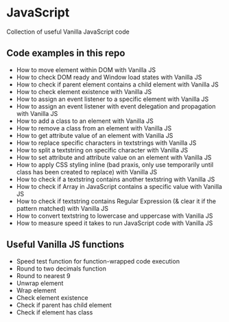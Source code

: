 # JavaScript
Collection of useful Vanilla JavaScript code

## Code examples in this repo
- How to move element within DOM with Vanilla JS
- How to check DOM ready and Window load states with Vanilla JS
- How to check if parent element contains a child element with Vanilla JS
- How to check element existence with Vanilla JS
- How to assign an event listener to a specific element with Vanilla JS
- How to assign an event listener with event delegation and propagation with Vanilla JS
- How to add a class to an element with Vanilla JS
- How to remove a class from an element with Vanilla JS
- How to get attribute value of an element with Vanilla JS
- How to replace specific characters in textstrings with Vanilla JS
- How to split a textstring on specific character with Vanilla JS
- How to set attribute and attribute value on an element with Vanilla JS
- How to apply CSS styling inline (bad praxis, only use temporarily until class has been created to replace) with Vanilla JS
- How to check if a textstring contains another textstring with Vanilla JS
- How to check if Array in JavaScript contains a specific value with Vanilla JS
- How to check if textstring contains Regular Expression (& clear it if the pattern matched) with Vanilla JS
- How to convert textstring to lowercase and uppercase with Vanilla JS
- How to measure speed it takes to run JavaScript code with Vanilla JS

## Useful Vanilla JS functions
- Speed test function for function-wrapped code execution
- Round to two decimals function
- Round to nearest 9
- Unwrap element
- Wrap element
- Check element existence
- Check if parent has child element
- Check if element has class
